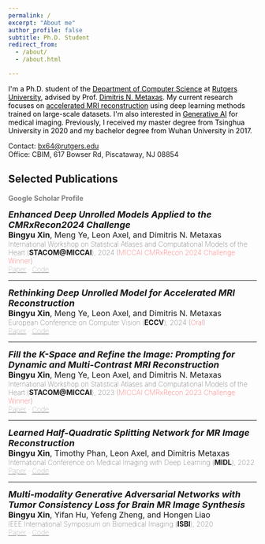 ```yaml
---
permalink: /
excerpt: "About me"
author_profile: false
subtitle: Ph.D. Student
redirect_from: 
  - /about/
  - /about.html

---
```

<span style="color:black;">
I'm a Ph.D. student of the <a href="https://www.cs.rutgers.edu/" style="color:black; text-decoration:underline;">Department of Computer Science</a>
 at <a href="https://www.rutgers.edu/" style="color:black; text-decoration:underline;">Rutgers University</a>, advised by Prof. <a href="https://people.cs.rutgers.edu/~dnm/" style="color:black; text-decoration:underline;">Dimitris N. Metaxas</a>. My current research focuses on <u>accelerated MRI reconstruction</u> using deep learning methods trained on large-scale datasets. I'm also interested in <u>Generative AI</u> for medical imaging. Previously, I received my master degree from Tsinghua University in 2020 and my bachelor degree from Wuhan University in 2017.
</span>

Contact: bx64@rutgers.edu<br>
Office: CBIM, 617 Bowser Rd, Piscataway, NJ 08854

## Selected Publications

<a href="https://scholar.google.com/citations?user=ENG4A1gAAAAJ&hl=en&authuser=1" style="color:gray; text-decoration:none; font-weight:bold;">Google Scholar Profile</a>

<!-- add new paper below here -->

<span style="font-size:18px; font-weight:bold; font-style:italic;">Enhanced Deep Unrolled Models Applied to the CMRxRecon2024 Challenge</span>  
<span style="font-size:16px; font-weight:normal;">**Bingyu Xin**, Meng Ye, Leon Axel, and Dimitris N. Metaxas</span>  
<span style="font-size:14px; font-weight:lighter;">International Workshop on Statistical Atlases and Computational Models of the Heart (**STACOM@MICCAI**), 2024 (<span style="color:red;">MICCAI CMRxRecon 2024 Challenge Winner</span>)</span>  
<span style="font-size:14px; font-weight:lighter;"><a href="" style="color:gray; text-decoration:underline;">Paper</a> · <a href="https://github.com/hellopipu/PromptMR-plus" style="color:gray; text-decoration:underline;">Code</a></span>

---


<span style="font-size:18px; font-weight:bold; font-style:italic;">Rethinking Deep Unrolled Model for Accelerated MRI Reconstruction</span>  
<span style="font-size:16px; font-weight:normal;">**Bingyu Xin**, Meng Ye, Leon Axel, and Dimitris N. Metaxas</span>  
<span style="font-size:14px; font-weight:lighter;">European Conference on Computer Vision (**ECCV**), 2024 (<span style="color:red;">Oral</span>)</span>  
<span style="font-size:14px; font-weight:lighter;"><a href="https://www.ecva.net/papers/eccv_2024/papers_ECCV/papers/09565.pdf" style="color:gray; text-decoration:underline;">Paper</a> · <a href="https://github.com/hellopipu/PromptMR-plus" style="color:gray; text-decoration:underline;">Code</a></span>

---

<span style="font-size:18px; font-weight:bold; font-style:italic;">Fill the K-Space and Refine the Image: Prompting for Dynamic and Multi-Contrast MRI Reconstruction</span>  
<span style="font-size:16px; font-weight:normal;">**Bingyu Xin**, Meng Ye, Leon Axel, and Dimitris N. Metaxas</span>  
<span style="font-size:14px; font-weight:lighter;">International Workshop on Statistical Atlases and Computational Models of the Heart (**STACOM@MICCAI**), 2023 (<span style="color:red;">MICCAI CMRxRecon 2023 Challenge Winner</span>)</span>  
<span style="font-size:14px; font-weight:lighter;"><a href="https://arxiv.org/pdf/2309.13839.pdf" style="color:gray; text-decoration:underline;">Paper</a> · <a href="https://github.com/hellopipu/PromptMR" style="color:gray; text-decoration:underline;">Code</a></span>

---

<span style="font-size:18px; font-weight:bold; font-style:italic;">Learned Half-Quadratic Splitting Network for MR Image Reconstruction</span>  
<span style="font-size:16px; font-weight:normal;">**Bingyu Xin**, Timothy Phan, Leon Axel, and Dimitris Metaxas</span>  
<span style="font-size:14px; font-weight:lighter;">International Conference on Medical Imaging with Deep Learning (**MIDL**), 2022</span>  
<span style="font-size:14px; font-weight:lighter;"><a href="https://proceedings.mlr.press/v172/xin22a/xin22a.pdf" style="color:gray; text-decoration:underline;">Paper</a> · <a href="https://github.com/hellopipu/HQS-Net" style="color:gray; text-decoration:underline;">Code</a></span>

---

<span style="font-size:18px; font-weight:bold; font-style:italic;">Multi-modality Generative Adversarial Networks with Tumor Consistency Loss for Brain MR Image Synthesis</span>  
<span style="font-size:16px; font-weight:normal;">**Bingyu Xin**, Yifan Hu, Yefeng Zheng, and Hongen Liao</span>  
<span style="font-size:14px; font-weight:lighter;">IEEE International Symposium on Biomedical Imaging (**ISBI**), 2020</span>  
<span style="font-size:14px; font-weight:lighter;"><a href="https://ieeexplore.ieee.org/abstract/document/9098449/" style="color:gray; text-decoration:underline;">Paper</a> · <a href="https://github.com/hellopipu/TC-MGAN" style="color:gray; text-decoration:underline;">Code</a></span>

